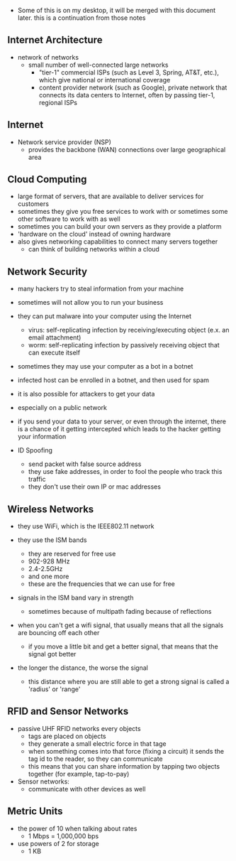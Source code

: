 - Some of this is on my desktop, it will be merged with this document later. this is a continuation from those notes


## Internet Architecture
- network of networks 
	- small number of well-connected large networks
		- "tier-1" commercial ISPs (such as Level 3, Spring, AT&T, etc.), which give national or international coverage
		- content provider network (such as Google), private network that connects its data centers to Internet, often by passing tier-1, regional ISPs


## Internet
- Network service provider (NSP)
	- provides the backbone (WAN) connections over large geographical area





## Cloud Computing
- large format of servers, that are available to deliver services for customers 
- sometimes they give you free services to work with or sometimes some other software to work with as well
- sometimes you can build your own servers as they provide a platform
- 'hardware on the cloud' instead of owning hardware
- also gives networking capabilities to connect many servers together
	- can think of building networks within a cloud


## Network Security 
- many hackers try to steal information from your machine
- sometimes will not allow you to run your business
- they can put malware into your computer using the Internet 
	- virus: self-replicating infection by receiving/executing object (e.x. an email attachment)
	- worm: self-replicating infection by passively receiving object that can execute itself
- sometimes they may use your computer as a bot in a botnet 
- infected host can be enrolled in a botnet, and then used for spam

- it is also possible for attackers to get your data
- especially on a public network
- if you send your data to your server, or even through the internet, there is a chance of it getting intercepted which leads to the hacker getting your information


- ID Spoofing 
	- send packet with false source address
	- they use fake addresses, in order to fool the people who track this traffic
	- they don't use their own IP or mac addresses


## Wireless Networks
- they use WiFi, which is the IEEE802.11 network
- they use the ISM bands
	- they are reserved for free use
	- 902-928 MHz
	- 2.4-2.5GHz
	- and one more 
	- these are the frequencies that we can use for free

- signals in the ISM band vary in strength 
	- sometimes because of multipath fading because of reflections
- when you can't get a wifi signal, that usually  means that all the signals are bouncing off each other
	- if you  move a little bit and get a better signal, that means that the signal got better
- the longer the distance, the worse the signal 
	- this distance where you are still able to get a strong signal is called a 'radius' or 'range'

## RFID and Sensor Networks
- passive UHF RFID networks every objects
	- tags are placed on objects
	- they generate a small electric force in that tage 
	- when something comes into that force (fixing a circuit) it sends the tag id to the reader, so they can communicate
	- this means that you can share information by tapping two objects together (for example, tap-to-pay)
- Sensor networks:
	- communicate with other devices as well


## Metric Units 
- the power of 10 when talking about rates 
	- 1 Mbps = 1,000,000 bps 
- use powers of 2 for storage 
	- 1 KB 


